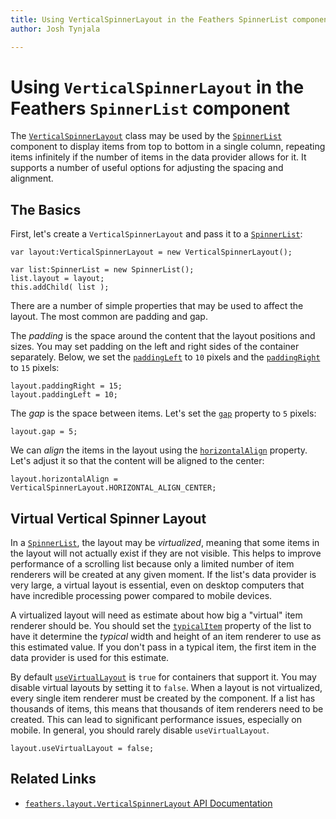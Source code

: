 ```yaml
---
title: Using VerticalSpinnerLayout in the Feathers SpinnerList component  
author: Josh Tynjala

---
```

# Using `VerticalSpinnerLayout` in the Feathers `SpinnerList` component

The [`VerticalSpinnerLayout`](../api-reference/feathers/layout/VerticalSpinnerLayout.html) class may be used by the [`SpinnerList`](spinner-list.html) component to display items from top to bottom in a single column, repeating items infinitely if the number of items in the data provider allows for it. It supports a number of useful options for adjusting the spacing and alignment.

## The Basics

First, let's create a `VerticalSpinnerLayout` and pass it to a [`SpinnerList`](spinner-list.html):

``` code
var layout:VerticalSpinnerLayout = new VerticalSpinnerLayout();
 
var list:SpinnerList = new SpinnerList();
list.layout = layout;
this.addChild( list );
```

There are a number of simple properties that may be used to affect the layout. The most common are padding and gap.

The *padding* is the space around the content that the layout positions and sizes. You may set padding on the left and right sides of the container separately. Below, we set the [`paddingLeft`](../api-reference/feathers/layout/VerticalSpinnerLayout.html#paddingLeft) to `10` pixels and the [`paddingRight`](../api-reference/feathers/layout/VerticalSpinnerLayout.html#paddingRight) to `15` pixels:

``` code
layout.paddingRight = 15;
layout.paddingLeft = 10;
```

The *gap* is the space between items. Let's set the [`gap`](../api-reference/feathers/layout/VerticalSpinnerLayout.html#gap) property to `5` pixels:

``` code
layout.gap = 5;
```

We can *align* the items in the layout using the [`horizontalAlign`](../api-reference/feathers/layout/VerticalSpinnerLayout.html#horizontalAlign) property. Let's adjust it so that the content will be aligned to the center:

``` code
layout.horizontalAlign = VerticalSpinnerLayout.HORIZONTAL_ALIGN_CENTER;
```

## Virtual Vertical Spinner Layout

In a [`SpinnerList`](list.html), the layout may be *virtualized*, meaning that some items in the layout will not actually exist if they are not visible. This helps to improve performance of a scrolling list because only a limited number of item renderers will be created at any given moment. If the list's data provider is very large, a virtual layout is essential, even on desktop computers that have incredible processing power compared to mobile devices.

A virtualized layout will need as estimate about how big a "virtual" item renderer should be. You should set the [`typicalItem`](../api-reference/feathers/controls/List.html#typicalItem) property of the list to have it determine the *typical* width and height of an item renderer to use as this estimated value. If you don't pass in a typical item, the first item in the data provider is used for this estimate.

By default [`useVirtualLayout`](../api-reference/feathers/layout/VerticalSpinnerLayout.html#useVirtualLayout) is `true` for containers that support it. You may disable virtual layouts by setting it to `false`. When a layout is not virtualized, every single item renderer must be created by the component. If a list has thousands of items, this means that thousands of item renderers need to be created. This can lead to significant performance issues, especially on mobile. In general, you should rarely disable `useVirtualLayout`.

``` code
layout.useVirtualLayout = false;
```

## Related Links

-   [`feathers.layout.VerticalSpinnerLayout` API Documentation](../api-reference/feathers/layout/VerticalSpinnerLayout.html)